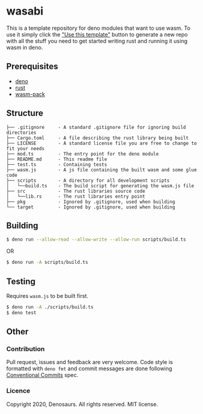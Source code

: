 # wasabi

This is a template repository for deno modules that want to use wasm. To use it simply click the
["Use this template"](https://github.com/denosaurs/wasabi/generate) button to generate a new repo
with all the stuff you need to get started writing rust and running it using wasm in deno.

## Prerequisites

- [deno](https://deno.land/)
- [rust](https://www.rust-lang.org/)
- [wasm-pack](https://rustwasm.github.io/wasm-pack/)

## Structure

```
├── .gitignore     - A standard .gitignore file for ignoring build directories
├── Cargo.toml     - A file describing the rust library being built
├── LICENSE        - A standard license file you are free to change to fit your needs
├── mod.ts         - The entry point for the deno module
├── README.md      - This readme file
├── test.ts        - Containing tests
├── wasm.js        - A js file containing the built wasm and some glue code
├── scripts        - A directory for all development scripts
│   └──build.ts    - The build script for generating the wasm.js file
├── src            - The rust libraries source code
│   └──lib.rs      - The rust libraries entry point
├── pkg            - Ignored by .gitignore, used when building
└── target         - Ignored by .gitignore, used when building
```

## Building

```bash
$ deno run --allow-read --allow-write --allow-run scripts/build.ts
```

OR

```bash
$ deno run -A scripts/build.ts
```

## Testing

Requires `wasm.js` to be built first.

```bash
$ deno run -A ./scripts/build.ts
$ deno test
```

## Other

### Contribution

Pull request, issues and feedback are very welcome. Code style is formatted with `deno fmt` and commit messages are done following [Conventional Commits](https://www.conventionalcommits.org/en/v1.0.0/) spec.

### Licence

Copyright 2020, Denosaurs. All rights reserved. MIT license.
